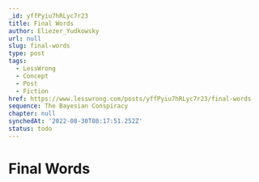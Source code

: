 ```yaml
---
_id: yffPyiu7hRLyc7r23
title: Final Words
author: Eliezer_Yudkowsky
url: null
slug: final-words
type: post
tags:
  - LessWrong
  - Concept
  - Post
  - Fiction
href: https://www.lesswrong.com/posts/yffPyiu7hRLyc7r23/final-words
sequence: The Bayesian Conspiracy
chapter: null
synchedAt: '2022-08-30T08:17:51.252Z'
status: todo
---
```


# Final Words
